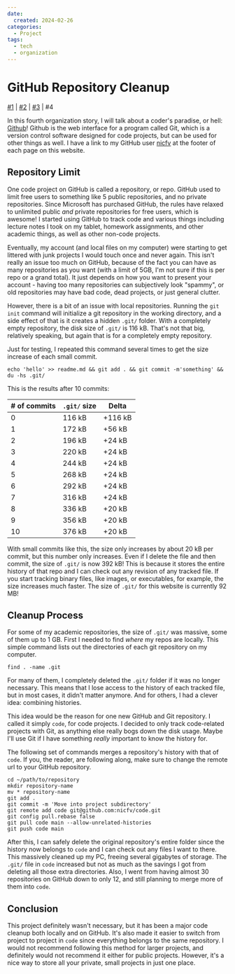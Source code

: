```yaml
---
date:
  created: 2024-02-26
categories:
  - Project
tags:
  - tech
  - organization
---
```

# GitHub Repository Cleanup

[\#1](./2024-02-11-backup.md) | [\#2](./2024-02-18-passwords.md) | [\#3](./2024-02-25-gmails.md) | \#4

In this fourth organization story, I will talk about a coder's paradise, or hell: [Github](https://github.com/)! Github is the web interface for a program called Git, which is a version control software designed for code projects, but can be used for other things as well. I have a link to my GitHub user [nicfv](https://github.com/nicfv) at the footer of each page on this website.

<!-- more -->

## Repository Limit

One code project on GitHub is called a repository, or repo. GitHub used to limit free users to something like 5 public repositories, and no private repositories. Since Microsoft has purchased GitHub, the rules have relaxed to unlimited public *and* private repositories for free users, which is awesome! I started using GitHub to track code and various things including lecture notes I took on my tablet, homework assignments, and other academic things, as well as other non-code projects.

Eventually, my account (and local files on my computer) were starting to get littered with junk projects I would touch once and never again. This isn't really an issue too much on GitHub, because of the fact you can have as many repositories as you want (with a limit of 5GB, I'm not sure if this is per repo or a grand total). It just depends on how you want to present your account - having too many repositories can subjectively look "spammy", or old repositories may have bad code, dead projects, or just general clutter.

However, there is a bit of an issue with local repositories. Running the `git init` command will initialize a git repository in the working directory, and a side effect of that is it creates a hidden `.git/` folder. With a completely empty repository, the disk size of `.git/` is 116 kB. That's not that big, relatively speaking, but again that is for a completely empty repository.

Just for testing, I repeated this command several times to get the size increase of each small commit.

```shell
echo 'hello' >> readme.md && git add . && git commit -m'something' && du -hs .git/
```

This is the results after 10 commits:

| \# of commits | `.git/` size | Delta |
| ------------- | ------------ | ----- |
| 0 | 116 kB | +116 kB |
| 1 | 172 kB | +56 kB |
| 2 | 196 kB | +24 kB |
| 3 | 220 kB | +24 kB |
| 4 | 244 kB | +24 kB |
| 5 | 268 kB | +24 kB |
| 6 | 292 kB | +24 kB |
| 7 | 316 kB | +24 kB |
| 8 | 336 kB | +20 kB |
| 9 | 356 kB | +20 kB |
| 10 | 376 kB | +20 kB |

With small commits like this, the size only increases by about 20 kB per commit, but this number only increases. Even if I delete the file and then commit, the size of `.git/` is now 392 kB! This is because it stores the entire history of that repo and I can check out any revision of any tracked file. If you start tracking binary files, like images, or executables, for example, the size increases much faster. The size of `.git/` for this website is currently 92 MB!

## Cleanup Process

For some of my academic repositories, the size of `.git/` was massive, some of them up to 1 GB. First I needed to find *where* my repos are locally. This simple command lists out the directories of each git repository on my computer.

```shell
find . -name .git
```

For many of them, I completely deleted the `.git/` folder if it was no longer necessary. This means that I lose access to the history of each tracked file, but in most cases, it didn't matter anymore. And for others, I had a clever idea: combining histories.

This idea would be the reason for one new GitHub and Git repository. I called it simply `code`, for code projects. I decided to only track code-related projects with Git, as anything else really bogs down the disk usage. Maybe I'll use Git if I have something *really* important to know the history for.

The following set of commands merges a repository's history with that of `code`. If you, the reader, are following along, make sure to change the remote url to your GitHub repository.

```shell
cd ~/path/to/repository
mkdir repository-name
mv * repository-name
git add .
git commit -m 'Move into project subdirectory'
git remote add code git@github.com:nicfv/code.git
git config pull.rebase false
git pull code main --allow-unrelated-histories
git push code main
```

After this, I can safely delete the original repository's entire folder since the history now belongs to `code` and I can check out any files I want to there. This massively cleaned up my PC, freeing several gigabytes of storage. The `.git/` file in `code` increased but not as much as the savings I got from deleting all those extra directories. Also, I went from having almost 30 repositories on GitHub down to only 12, and still planning to merge more of them into `code`.

## Conclusion

This project definitely wasn't necessary, but it has been a major code cleanup both locally and on GitHub. It's also made it easier to switch from project to project in `code` since everything belongs to the same repository. I would not recommend following this method for larger projects, and definitely would not recommend it either for public projects. However, it's a nice way to store all your private, small projects in just one place.